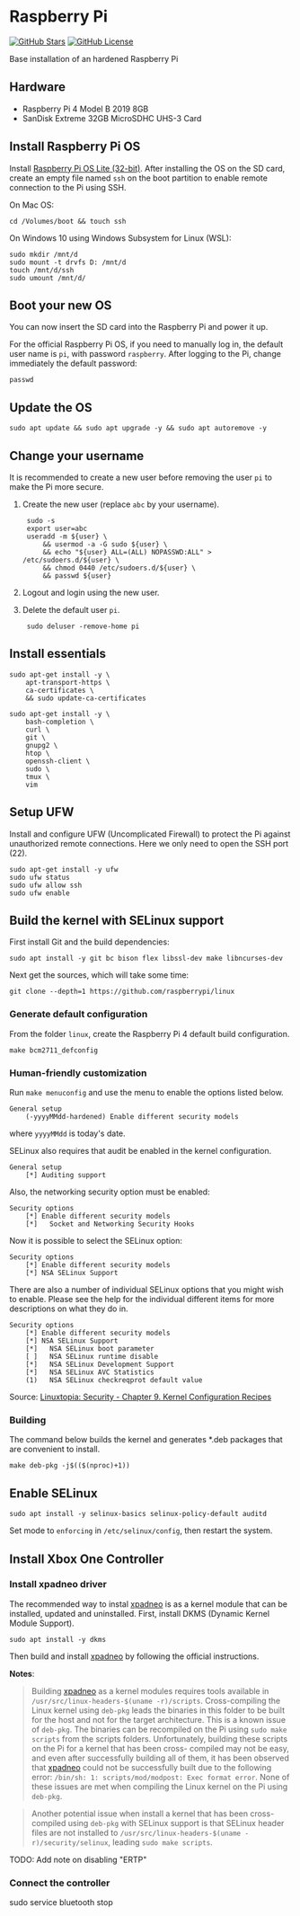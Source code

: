 # Raspberry Pi

[![GitHub Stars](https://img.shields.io/github/stars/tschaffter/raspberry-pi.svg?color=94398d&labelColor=555555&logoColor=ffffff&style=for-the-badge&logo=github)](https://github.com/tschaffter/raspberry-pi)
[![GitHub License](https://img.shields.io/github/license/tschaffter/raspberry-pi.svg?color=94398d&labelColor=555555&logoColor=ffffff&style=for-the-badge&logo=github)](https://github.com/tschaffter/raspberry-pi)

Base installation of an hardened Raspberry Pi

## Hardware

- Raspberry Pi 4 Model B 2019 8GB
- SanDisk Extreme 32GB MicroSDHC UHS-3 Card

## Install Raspberry Pi OS

Install [Raspberry Pi OS Lite (32-bit)]. After installing the OS on the SD card,
create an empty file named `ssh` on the boot partition to enable remote
connection to the Pi using SSH.

On Mac OS:

    cd /Volumes/boot && touch ssh

On Windows 10 using Windows Subsystem for Linux (WSL):

    sudo mkdir /mnt/d
    sudo mount -t drvfs D: /mnt/d
    touch /mnt/d/ssh
    sudo umount /mnt/d/

## Boot your new OS

You can now insert the SD card into the Raspberry Pi and power it up.

For the official Raspberry Pi OS, if you need to manually log in, the default
user name is `pi`, with password `raspberry`. After logging to the Pi, change
immediately the default password:

    passwd

## Update the OS

    sudo apt update && sudo apt upgrade -y && sudo apt autoremove -y

## Change your username

It is recommended to create a new user before removing the user `pi` to make the
Pi more secure.

1. Create the new user (replace `abc` by your username).

        sudo -s
        export user=abc
        useradd -m ${user} \
            && usermod -a -G sudo ${user} \
            && echo "${user} ALL=(ALL) NOPASSWD:ALL" > /etc/sudoers.d/${user} \
            && chmod 0440 /etc/sudoers.d/${user} \
            && passwd ${user}

2. Logout and login  using the new user.
3. Delete the default user `pi`.

        sudo deluser -remove-home pi

## Install essentials

    sudo apt-get install -y \
        apt-transport-https \
        ca-certificates \
        && sudo update-ca-certificates

    sudo apt-get install -y \
        bash-completion \
        curl \
        git \
        gnupg2 \
        htop \
        openssh-client \
        sudo \
        tmux \
        vim

## Setup UFW

Install and configure UFW (Uncomplicated Firewall) to protect the Pi against
unauthorized remote connections. Here we only need to open the SSH port (22).

    sudo apt-get install -y ufw
    sudo ufw status
    sudo ufw allow ssh
    sudo ufw enable

## Build the kernel with SELinux support

First install Git and the build dependencies:

    sudo apt install -y git bc bison flex libssl-dev make libncurses-dev

Next get the sources, which will take some time:

    git clone --depth=1 https://github.com/raspberrypi/linux

### Generate default configuration

From the folder `linux`, create the Raspberry Pi 4 default build configuration.

    make bcm2711_defconfig

### Human-friendly customization

Run `make menuconfig` and use the menu to enable the options listed below.

```
General setup
    (-yyyyMMdd-hardened) Enable different security models
```

where `yyyyMMdd` is today's date.

SELinux also requires that audit be enabled in the kernel configuration.

```
General setup
    [*] Auditing support
```

Also, the networking security option must be enabled:

```
Security options
    [*] Enable different security models
    [*]   Socket and Networking Security Hooks
```

Now it is possible to select the SELinux option:

```
Security options
    [*] Enable different security models
    [*] NSA SELinux Support
```

There are also a number of individual SELinux options that you might wish to
enable. Please see the help for the individual different items for more
descriptions on what they do in.

```
Security options
    [*] Enable different security models
    [*] NSA SELinux Support
    [*]   NSA SELinux boot parameter
    [ ]   NSA SELinux runtime disable
    [*]   NSA SELinux Development Support
    [*]   NSA SELinux AVC Statistics
    (1)   NSA SELinux checkreqprot default value
```

Source: [Linuxtopia: Security - Chapter 9.  Kernel Configuration Recipes][linuxtopia_selinux]

### Building

The command below builds the kernel and generates *.deb packages that are
convenient to install.

    make deb-pkg -j$(($(nproc)+1))


## Enable SELinux

    sudo apt install -y selinux-basics selinux-policy-default auditd


Set mode to `enforcing` in `/etc/selinux/config`, then restart the system.

## Install Xbox One Controller

### Install xpadneo driver

The recommended way to instal [xpadneo] is as a kernel module that can be installed,
updated and uninstalled. First, install DKMS (Dynamic Kernel Module Support).

    sudo apt install -y dkms

Then build and install [xpadneo] by following the official instructions.

**Notes**:

> Building [xpadneo] as a kernel modules requires tools available in
`/usr/src/linux-headers-$(uname -r)/scripts`. Cross-compiling the Linux kernel
using `deb-pkg` leads the binaries in this folder to be built for the host and
not for the target architecture. This is a known issue of `deb-pkg`. The binaries
can be recompiled on the Pi using `sudo make scripts` from the scripts folders.
Unfortunately, building these scripts on the Pi for a kernel that has been cross-
compiled may not be easy, and even after successfully building all of them, it
has been observed that [xpadneo] could not be successfully built due to the
following error: `/bin/sh: 1: scripts/mod/modpost: Exec format error`. None of
these issues are met when compiling the Linux kernel on the Pi using `deb-pkg`.

> Another potential issue when install a kernel that has been cross-compiled using
`deb-pkg` with SELinux support is that SELinux header files are not installed to
`/usr/src/linux-headers-$(uname -r)/security/selinux`, leading `sudo make scripts`.

TODO: Add note on disabling "ERTP"

### Connect the controller




sudo service bluetooth stop


<!-- Definitions -->

[Raspberry Pi OS Lite (32-bit)]: https://www.raspberrypi.org/documentation/installation/installing-images/README.md
[xpadneo]: https://github.com/atar-axis/xpadneo
[linuxtopia_selinux]: https://www.linuxtopia.org/online_books/linux_kernel/kernel_configuration/ch09s06.html

